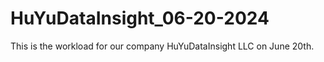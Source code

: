 # HuYuDataInsight_06-20-2024
This is the workload for our company HuYuDataInsight LLC on June 20th.
